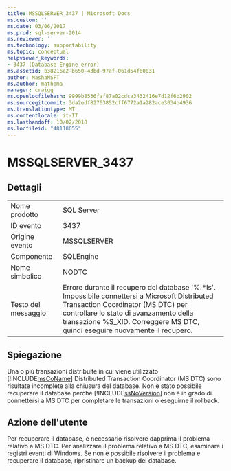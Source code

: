 ```yaml
---
title: MSSQLSERVER_3437 | Microsoft Docs
ms.custom: ''
ms.date: 03/06/2017
ms.prod: sql-server-2014
ms.reviewer: ''
ms.technology: supportability
ms.topic: conceptual
helpviewer_keywords:
- 3437 (Database Engine error)
ms.assetid: b38216e2-b650-43bd-97af-061d54f60031
author: MashaMSFT
ms.author: mathoma
manager: craigg
ms.openlocfilehash: 9999b8536faf87a02cdca3432416e7d12f6b2902
ms.sourcegitcommit: 3da2edf82763852cff6772a1a282ace3034b4936
ms.translationtype: MT
ms.contentlocale: it-IT
ms.lasthandoff: 10/02/2018
ms.locfileid: "48118655"
---
```

# <a name="mssqlserver3437"></a>MSSQLSERVER_3437
    
## <a name="details"></a>Dettagli  
  
|||  
|-|-|  
|Nome prodotto|SQL Server|  
|ID evento|3437|  
|Origine evento|MSSQLSERVER|  
|Componente|SQLEngine|  
|Nome simbolico|NODTC|  
|Testo del messaggio|Errore durante il recupero del database '%.*ls'. Impossibile connettersi a Microsoft Distributed Transaction Coordinator (MS DTC) per controllare lo stato di avanzamento della transazione %S_XID. Correggere MS DTC, quindi eseguire nuovamente il recupero.|  
  
## <a name="explanation"></a>Spiegazione  
 Una o più transazioni distribuite in cui viene utilizzato [!INCLUDE[msCoName](../../includes/msconame-md.md)] Distributed Transaction Coordinator (MS DTC) sono risultate incomplete alla chiusura del database. Non è stato possibile recuperare il database perché [!INCLUDE[ssNoVersion](../../includes/ssnoversion-md.md)] non è in grado di connettersi a MS DTC per completare le transazioni o eseguirne il rollback.  
  
## <a name="user-action"></a>Azione dell'utente  
 Per recuperare il database, è necessario risolvere dapprima il problema relativo a MS DTC. Per analizzare il problema relativo a MS DTC, esaminare i registri eventi di Windows. Se non è possibile risolvere il problema e recuperare il database, ripristinare un backup del database.  
  
  
